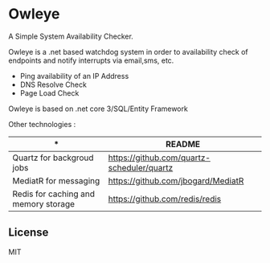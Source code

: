 # Owleye
A Simple System Availability Checker. 

Owleye is a .net based watchdog system in order to availability check of endpoints and notify interrupts via email,sms, etc.

  - Ping availability of an IP Address
  - DNS Resolve Check
  - Page Load Check
 
 Owleye is based on .net core 3/SQL/Entity Framework
 
 Other technologies :
 
 | * | README |
| ------ | ------ |
| Quartz for backgroud jobs | https://github.com/quartz-scheduler/quartz |
| MediatR for messaging | https://github.com/jbogard/MediatR |
| Redis for caching and memory storage | https://github.com/redis/redis |
 
License
----
MIT
 
